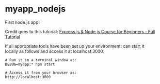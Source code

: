 # myapp_nodejs
First node.js app!  

Credit goes to this tutorial: [Express.js & Node.js Course for Beginners - Full Tutorial](https://www.youtube.com/watch?v=G8uL0lFFoN0)

If all appropriate tools have been set up your environment: can start it locally as follows and access it at localhost:3000.

    # Run it in a terminal window as:
    DEBUG=myapp:* npm start
    
    # Access it from your browser as:
    http://localhost:3000
